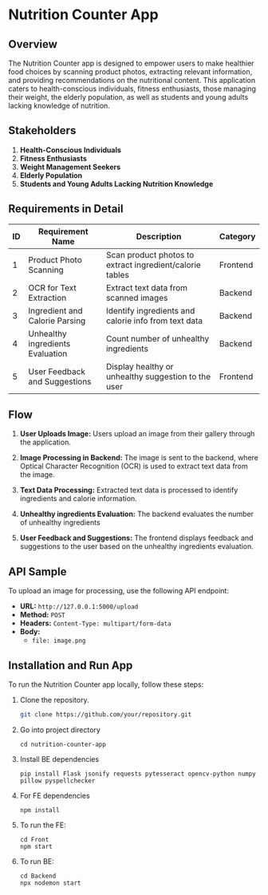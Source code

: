 # Nutrition Counter App

## Overview

The Nutrition Counter app is designed to empower users to make healthier food choices by scanning product photos, extracting relevant information, and providing recommendations on the nutritional content. This application caters to health-conscious individuals, fitness enthusiasts, those managing their weight, the elderly population, as well as students and young adults lacking knowledge of nutrition.

## Stakeholders

1. **Health-Conscious Individuals**
2. **Fitness Enthusiasts**
3. **Weight Management Seekers**
4. **Elderly Population**
5. **Students and Young Adults Lacking Nutrition Knowledge**

## Requirements in Detail

| ID  | Requirement Name                  | Description                                               | Category  |
| --- | --------------------------------- | --------------------------------------------------------- | --------- |
| 1   | Product Photo Scanning            | Scan product photos to extract ingredient/calorie tables  | Frontend  |
| 2   | OCR for Text Extraction           | Extract text data from scanned images                     | Backend   |
| 3   | Ingredient and Calorie Parsing    | Identify ingredients and calorie info from text data       | Backend   |
| 4   | Unhealthy ingredients Evaluation        | Count number of unhealthy ingredients            | Backend   |
| 5   | User Feedback and Suggestions     | Display healthy or unhealthy suggestion to the user               | Frontend  |

## Flow

1. **User Uploads Image:** Users upload an image from their gallery through the application.

2. **Image Processing in Backend:** The image is sent to the backend, where Optical Character Recognition (OCR) is used to extract text data from the image.

3. **Text Data Processing:** Extracted text data is processed to identify ingredients and calorie information.

4. **Unhealthy ingredients Evaluation:** The backend evaluates the number of unhealthy ingredients

5. **User Feedback and Suggestions:** The frontend displays feedback and suggestions to the user based on the unhealthy ingredients evaluation.

## API Sample

To upload an image for processing, use the following API endpoint:

- **URL:** `http://127.0.0.1:5000/upload`
- **Method:** `POST`
- **Headers:** `Content-Type: multipart/form-data`
- **Body:**
  - `file: image.png`

## Installation and Run App

To run the Nutrition Counter app locally, follow these steps:

1. Clone the repository.
   ```bash
   git clone https://github.com/your/repository.git
2. Go into project directory
    ```
    cd nutrition-counter-app
3. Install BE dependencies
    ```
    pip install Flask jsonify requests pytesseract opencv-python numpy pillow pyspellchecker
    ```
4. For FE dependencies
    ```
    npm install
5. To run the FE:
    ```
    cd Front
    npm start
    ```
6. To run BE:
    ```
    cd Backend
    npx nodemon start



    
